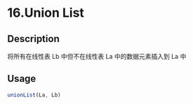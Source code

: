 <!-- TODO: Update Me -->

# 16.Union List

## Description

将所有在线性表 Lb 中但不在线性表 La 中的数据元素插入到 La 中

## Usage

```javascript
unionList(La, Lb)
```
